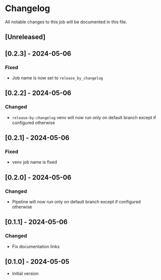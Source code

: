 # Changelog

All notable changes to this job will be documented in this file.

## [Unreleased]

## [0.2.3] - 2024-05-06

### Fixed

* Job name is now set to `release_by_changelog`

## [0.2.2] - 2024-05-06

### Changed

* `release-by-changelog` venv will now run only on default branch except if configured
  otherwise

## [0.2.1] - 2024-05-06

### Fixed

* venv job name is fixed

## [0.2.0] - 2024-05-06

### Changed

* Pipeline will now run only on default branch except if configured otherwise

## [0.1.1] - 2024-05-06

### Changed

* Fix documentation links

## [0.1.0] - 2024-05-05

* Initial version
